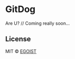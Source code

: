 # GitDog

Are U? // Coming really soon...

## License

MIT &copy; [EGOIST](https://github.com/egoist)
